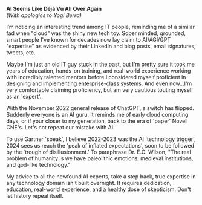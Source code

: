 **AI Seems Like Déjà Vu All Over Again**  
*(With apologies to Yogi Berra)*  

I’m noticing an interesting trend among IT people, reminding me of a similar fad when "cloud" was the shiny new tech toy. Sober minded, grounded, smart people I've known for decades now lay claim to AI/AGI/GPT "expertise" as evidenced by their LinkedIn and blog posts, email signatures, tweets, etc.

Maybe I'm just an old IT guy stuck in the past, but I'm pretty sure it took me years of education, hands-on training, and real-world experience working with incredibly talented mentors before I considered myself proficient in designing and implementing enterprise-class systems. And even now...I'm very comfortable claiming proficiency, but am very cautious touting myself as an 'expert'.

With the November 2022 general release of ChatGPT, a switch has flipped. Suddenly everyone is an AI guru. It reminds me of early cloud computing days, or if your closer to my generation, back to the era of 'paper' Novell CNE's. Let's not repeat our mistake with AI.

To use Gartner 'speak', I believe 2022-2023 was the AI 'technology trigger', 2024 sees us reach the 'peak of inflated expectations', soon to be followed by the 'trough of disillusionment.' To paraphrase Dr. E.O. Wilson, "The real problem of humanity is we have paleolithic emotions, medieval institutions, and god-like technology." 

My advice to all the newfound AI experts, take a step back, true expertise in any technology domain isn't built overnight. It requires dedication, education, real-world experience, and a healthy dose of skepticism. Don't let history repeat itself.
